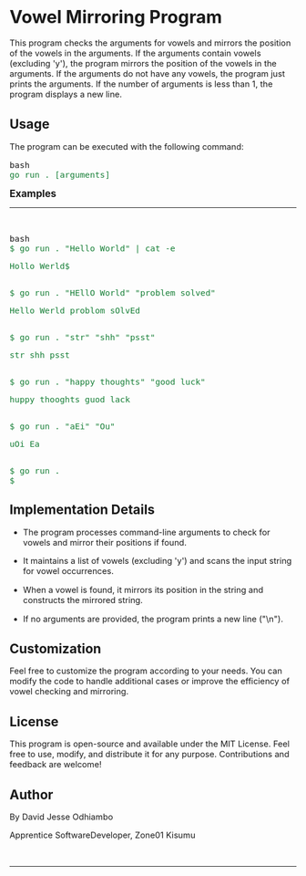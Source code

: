 <h1><strong><span style="font-size:23pt;">Vowel Mirroring Program</span></strong></h1>
<p><span style="font-size:11pt;">This program checks the arguments for vowels and mirrors the position of the vowels in the arguments. If the arguments contain vowels (excluding &apos;y&apos;), the program mirrors the position of the vowels in the arguments. If the arguments do not have any vowels, the program just prints the arguments. If the number of arguments is less than 1, the program displays a new line.</span></p>
<h2><strong><span style="font-size:17pt;">Usage</span></strong></h2>

<p><span style="font-size:11pt;">The program can be executed with the following command:</span></p>

<pre>
<span style="font-size:11pt;">bash</span>
<span style="color:#188038;font-size:11pt;">go run . [arguments]</span>
</pre>
<p><b><span style="font-size:13pt;">Examples</span></b></p>
<hr>
<p><br></p>
<pre>
<span style="font-size:11pt;">bash</span>
<span style="color:#188038;font-size:11pt;">$ go run . &quot;Hello World&quot; | cat -e</span>
<p><span style="color:#188038;font-size:11pt;">Hollo Werld$</span></p>
<span style="color:#188038;font-size:11pt;">$ go run . &quot;HEllO World&quot; &quot;problem solved&quot;</span>
<p><span style="color:#188038;font-size:11pt;">Hello Werld problom sOlvEd</span></p>
<span style="color:#188038;font-size:11pt;">$ go run . &quot;str&quot; &quot;shh&quot; &quot;psst&quot;</span>
<p><span style="color:#188038;font-size:11pt;">str shh psst</span></p>
<span style="color:#188038;font-size:11pt;">$ go run . &quot;happy thoughts&quot; &quot;good luck&quot;</span>
<p><span style="color:#188038;font-size:11pt;">huppy thooghts guod lack</span></p>
<span style="color:#188038;font-size:11pt;">$ go run . &quot;aEi&quot; &quot;Ou&quot;</span>
<p><span style="color:#188038;font-size:11pt;">uOi Ea</span></p>
<span style="color:#188038;font-size:11pt;">$ go run .</span>
<span style="color:#188038;font-size:11pt;">$</span>
</pre>
<h2><strong><span style="font-size:17pt;">Implementation Details</span></strong></h2>

<ul>
    <li style="list-style-type:disc;font-size:11pt;">
        <p><span style="font-size:11pt;">The program processes command-line arguments to check for vowels and mirror their positions if found.</span></p>
    </li>
    <li style="list-style-type:disc;font-size:11pt;">
        <p><span style="font-size:11pt;">It maintains a list of vowels (excluding &apos;y&apos;) and scans the input string for vowel occurrences.</span></p>
    </li>
    <li style="list-style-type:disc;font-size:11pt;">
        <p><span style="font-size:11pt;">When a vowel is found, it mirrors its position in the string and constructs the mirrored string.</span></p>
    </li>
    <li style="list-style-type:disc;font-size:11pt;">
        <p><span style="font-size:11pt;">If no arguments are provided, the program prints a new line (&quot;\n&quot;).</span></p>
    </li>
</ul>
<h2><strong><span style="font-size:17pt;">Customization</span></strong></h2>

<p><span style="font-size:11pt;">Feel free to customize the program according to your needs. You can modify the code to handle additional cases or improve the efficiency of vowel checking and mirroring.</span></p>

<h2><strong><span style="font-size:17pt;">License</span></strong></h2>

<p><span style="font-size:11pt;">This program is open-source and available under the MIT License. Feel free to use, modify, and distribute it for any purpose. Contributions and feedback are welcome!</span></p>

<h2><strong><span style="font-size:17pt;">Author</span></strong></h2>

<p><span style="font-size:11pt;">By David Jesse Odhiambo</span></p>
<p><span style="font-size:11pt;">Apprentice SoftwareDeveloper, Zone01 Kisumu</span></p>
<p><br></p>
<hr>
